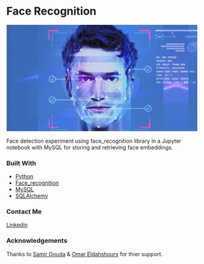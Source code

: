 <h1>Face Recognition</h1>

<img src="./media/Screenshot1.png" alt="face recognition" width="500"> 

Face detection experiment using face_recognition library in a Jupyter notebook with MySQL for storing and retrieving face embeddings.

<h3>Built With</h3>

+ [Python](https://www.python.org/downloads/)
+ [Face_recognition](https://github.com/ageitgey/face_recognition)
+ [MySQL](https://www.mysql.com/)
+ [SQLAlchemy](https://www.sqlalchemy.org/)

### Contact Me

[Linkedin](https://www.linkedin.com/in/dahshory/)

### Acknowledgements

Thanks to [Samir Gouda](github.com/SamirGouda) & [Omar Eldahshoury](github.com/omareldahshoury) for thier support.